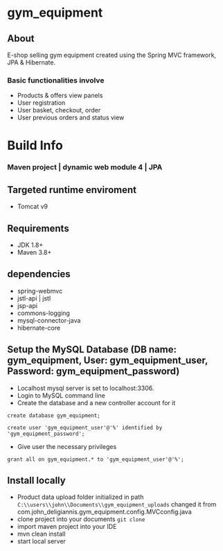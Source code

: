 # gym_equipment

## About
E-shop selling gym equipment created using the Spring MVC framework, JPA & Hibernate.

### Basic functionalities involve
- Products & offers view panels
- User registration
- User basket, checkout, order
- User previous orders and status view

# Build Info

### Maven project | dynamic web module 4 | JPA

## Targeted runtime enviroment
- Tomcat v9

## Requirements
- JDK 1.8+
- Maven 3.8+

## dependencies
- spring-webmvc
- jstl-api | jstl
- jsp-api
- commons-logging
- mysql-connector-java
- hibernate-core

## Setup the MySQL Database (DB name: gym_equipment, User: gym_equipment_user, Password: gym_equipment_password)
- Localhost mysql server is set to localhost:3306.
- Login to MySQL command line
- Create the database and a new controller account for it

` create database gym_equipment; `

` create user 'gym_equipment_user'@'%' identified by 'gym_equipment_password'; `

- Give user the necessary privileges

` grant all on gym_equipment.* to 'gym_equipment_user'@'%'; `

## Install locally
- Product data upload folder initialized in path `C:\\users\\john\\Documents\\gym_equipment_uploads` changed it from com.john_deligiannis.gym_equipment.config.MVCconfig.java 
- clone project into your documents
` git clone  `
- import maven project into your IDE
- mvn clean install
- start local server






